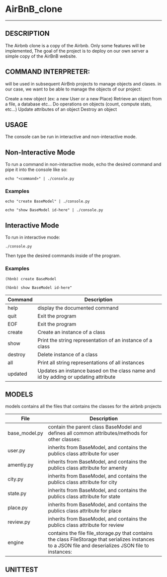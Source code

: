 # AirBnB_clone

---
## DESCRIPTION
The Airbnb clone is a copy of the Airbnb. Only some features will be implemented, The goal of the project is to deploy on our own server a simple copy of the AirBnB website.

## COMMAND INTERPRETER:
will be used in subsequent AirBnb projects to manage objects and clases. in our case, we want to be able to manage the objects of our project:

Create a new object (ex: a new User or a new Place)
Retrieve an object from a file, a database etc…
Do operations on objects (count, compute stats, etc…)
Update attributes of an object
Destroy an object

## USAGE
The console can be run in interactive and non-interactive mode.

## Non-Interactive Mode

To run a command in non-interactive mode, echo the desired command and pipe it into the console like so:
```
echo "<command>" | ./console.py
```
### Examples
```
echo "create BaseModel" | ./console.py
```

```
echo "show BaseModel id-here" | ./console.py
```

## Interactive Mode

To run in interactive mode:

```
./console.py
```
Then type the desired commands inside of the program.

### Examples

```
(hbnb) create BaseModel
```

```
(hbnb) show BaseModel id-here"
```
Command | Description
--- | ---
help | display the documented command
quit | Exit the program
EOF | Exit the program
create <class> | Create an instance of a class
show <class> <id> | Print the string representation of an instance of a class
destroy <class> <id> | Delete instance of a class
all | Print all string representations of all instances
updated | Updates an instance based on the class name and id by adding or updating attribute


## MODELS
models contains all the files that contains the classes for the airbnb projects

File | Description
--- | ---
base_model.py |contain the parent class BaseModel and defines all common attributes/methods for other classes:
user.py |inherits from BaseModel, and contains the publics class attribute for user
amentiy.py | inherits from BaseModel, and contains the publics class attribute for amenity
city.py | inherits from BaseModel, and contains the publics class attribute for city
state.py | inherits from BaseModel, and contains the publics class attribute for state
place.py | inherits from BaseModel, and contains the publics class attribute for place
review.py | inherits from BaseModel, and contains the publics class attribute for review
engine |contains the file file_storage.py that contains the class FileStorage that serializes instances to a JSON file and deserializes JSON file to instances:


## UNITTEST


